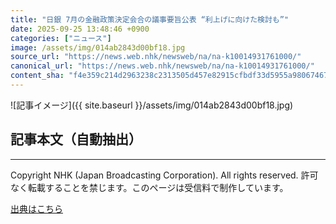 ```yaml
---
title: "日銀 7月の金融政策決定会合の議事要旨公表 “利上げに向けた検討も”"
date: 2025-09-25 13:48:46 +0900
categories: ["ニュース"]
image: /assets/img/014ab2843d00bf18.jpg
source_url: "https://news.web.nhk/newsweb/na/na-k10014931761000/"
canonical_url: "https://news.web.nhk/newsweb/na/na-k10014931761000/"
content_sha: "f4e359c214d2963238c2313505d457e82915cfbdf33d5955a98067467215db7f"
---
```


![記事イメージ]({{ site.baseurl }}/assets/img/014ab2843d00bf18.jpg)

## 記事本文（自動抽出）
<div><div class="_13tndsj2"><nav aria-label="フッターサイトナビゲーション" class="_13tndsj4"></nav><hr class="esl7kn2s esl7kn1l esl7kn1n _14xli2ae"><p class="esl7kn2s esl7kn1m esl7kn1o _1yvk0f68 _1lugom81">Copyright NHK (Japan Broadcasting Corporation). All rights reserved. 許可なく転載することを禁じます。このページは受信料で制作しています。</p></div></div>

[出典はこちら](https://news.web.nhk/newsweb/na/na-k10014931761000/)
